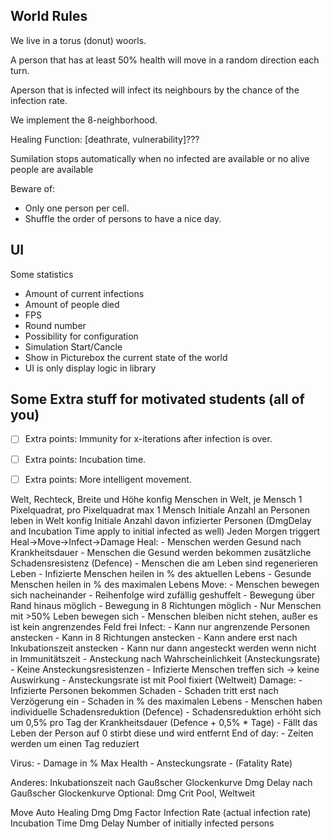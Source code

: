 ﻿## World Rules

We live in a torus (donut) woorls.

A person that has at least 50% health will move in a random direction each turn.

Aperson that is infected will infect its neighbours by the chance of the infection rate.

We implement the 8-neighborhood.

Healing Function: [deathrate, vulnerability]???

Sumilation stops automatically when no infected are available or no alive people are available

Beware of:
- Only one person per cell.
- Shuffle the order of persons to have a nice day.

## UI
Some statistics
- Amount of current infections
- Amount of people died
- FPS
- Round number
- Possibility for configuration
- Simulation Start/Cancle
- Show in Picturebox the current state of the world
- UI is only display logic in library

## Some Extra stuff for motivated students (all of you)
- [ ] Extra points: Immunity for x-iterations after infection is over.
- [ ] Extra points: Incubation time.
- [ ] Extra points: More intelligent movement.


Welt, Rechteck, Breite und Höhe konfig
Menschen in Welt, je Mensch 1 Pixelquadrat, pro Pixelquadrat max 1 Mensch
Initiale Anzahl an Personen leben in Welt konfig
Initiale Anzahl davon infizierter Personen (DmgDelay and Incubation Time apply to initial infected as well)
Jeden Morgen triggert Heal->Move->Infect->Damage
Heal:
	- Menschen werden Gesund nach Krankheitsdauer
	- Menschen die Gesund werden bekommen zusätzliche Schadensresistenz (Defence)
	- Menschen die am Leben sind regenerieren Leben
	- Infizierte Menschen heilen in % des aktuellen Lebens
	- Gesunde Menschen heilen in % des maximalen Lebens
Move:
	- Menschen bewegen sich nacheinander
	- Reihenfolge wird zufällig geshuffelt
	- Bewegung über Rand hinaus möglich
	- Bewegung in 8 Richtungen möglich
	- Nur Menschen mit >50% Leben bewegen sich
	- Menschen bleiben nicht stehen, außer es ist kein angrenzendes Feld frei
Infect:
	- Kann nur angrenzende Personen anstecken
	- Kann in 8 Richtungen anstecken
	- Kann andere erst nach Inkubationszeit anstecken
	- Kann nur dann angesteckt werden wenn nicht in Immunitätszeit
	- Ansteckung nach Wahrscheinlichkeit (Ansteckungsrate)
	- Keine Ansteckungsresistenzen
	- Infizierte Menschen treffen sich -> keine Auswirkung
	- Ansteckungsrate ist mit Pool fixiert (Weltweit)
Damage:
	- Infizierte Personen bekommen Schaden
	- Schaden tritt erst nach Verzögerung ein
	- Schaden in % des maximalen Lebens
	- Menschen haben individuelle Schadensreduktion (Defence)
	- Schadensreduktion erhöht sich um 0,5% pro Tag der Krankheitsdauer (Defence + 0,5% * Tage)
	- Fällt das Leben der Person auf 0 stirbt diese und wird entfernt
End of day:
	- Zeiten werden um einen Tag reduziert


Virus:
	- Damage in % Max Health
	- Ansteckungsrate
	- (Fatality Rate)


Anderes:
Inkubationszeit nach Gaußscher Glockenkurve
Dmg Delay nach Gaußscher Glockenkurve
Optional: Dmg Crit Pool, Weltweit



Move
Auto Healing
Dmg
Dmg Factor
Infection Rate (actual infection rate)
Incubation Time
Dmg Delay
Number of initially infected persons
